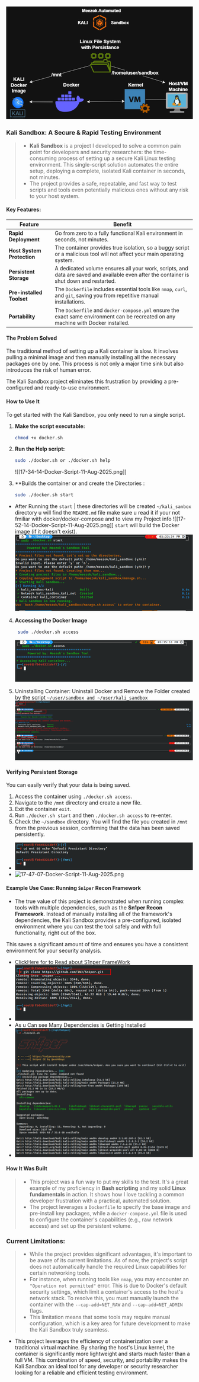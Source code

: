 ![Meezok-KALI-SandBox-.png](images/Meezok-KALI-SandBox-.png)
### Kali Sandbox: A Secure & Rapid Testing Environment

>- **Kali Sandbox** is a project I developed to solve a common pain point for developers and security researchers: the time-consuming process of setting up a secure Kali Linux testing environment. This single-script solution automates the entire setup, deploying a complete, isolated Kali container in seconds, not minutes.
>- The project provides a safe, repeatable, and fast way to test scripts and tools even potentially malicious ones without any risk to your host system.

#### **Key Features**:

| **Feature**                | **Benefit**                                                                                                                              |
| -------------------------- | ---------------------------------------------------------------------------------------------------------------------------------------- |
| **Rapid Deployment**       | Go from zero to a fully functional Kali environment in seconds, not minutes.                                                             |
| **Host System Protection** | The container provides true isolation, so a buggy script or a malicious tool will not affect your main operating system.                 |
| **Persistent Storage**     | A dedicated volume ensures all your work, scripts, and data are saved and available even after the container is shut down and restarted. |
| **Pre-installed Toolset**  | The `Dockerfile` includes essential tools like `nmap`, `curl`, and `git`, saving you from repetitive manual installations.               |
| **Portability**            | The `Dockerfile` and `docker-compose.yml` ensure the exact same environment can be recreated on any machine with Docker installed.       |

#### **The Problem Solved**

The traditional method of setting up a Kali container is slow. It involves pulling a minimal image and then manually installing all the necessary packages one by one. This process is not only a major time sink but also introduces the risk of human error.

The Kali Sandbox project eliminates this frustration by providing a pre-configured and ready-to-use environment.

#### **How to Use It**

To get started with the Kali Sandbox, you only need to run a single script.

1. **Make the script executable:**
    
    ```bash
    chmod +x docker.sh
    ```
    
2. **Run the Help script:**
    
    ```bash
    sudo ./docker.sh or ./docker.sh help

	```
    
    ![[17-34-14-Docker-Script-11-Aug-2025.png]]
    
    
    
    
3. **Builds the container or and create the Directories  :
	 ```bash 
     sudo ./docker.sh start
    ```
- After Running   the `start` |  these directories will be created `~/kali_sanbox` directory u will find the `README.md` file make sure u read it if your not fmiliar with docker/docker-compose and to view my Project info
![[17-52-14-Docker-Script-11-Aug-2025.png]]
    `start` will build the Docker image (if it doesn't exist).
    ![17-36-04-Docker-Script-11-Aug-2025.png](images/17-36-04-Docker-Script-11-Aug-2025.png)
    
    
4. **Accessing the Docker Image**
    
    ```bash
     sudo ./docker.sh access 
    ```
    
    ![17-38-09-Docker-Script-11-Aug-2025.png](images/17-38-09-Docker-Script-11-Aug-2025.png)
    
5. Uninstalling Container: Uninstall  Docker and Remove the Folder created by the script `~/user/sandbox and ~/user/kali_sandbox` 
![19-28-12-Docker-Script-11-Aug-2025.png](images/19-28-12-Docker-Script-11-Aug-2025.png)

#### **Verifying Persistent Storage**

You can easily verify that your data is being saved.

1. Access the container using `./docker.sh access`.
2. Navigate to the `/mnt` directory and create a new file.
3. Exit the container `exit`.
4. Run `./docker.sh start` and then `./docker.sh access` to re-enter.
5. Check the `~/sandbox` directory. You will find the file you created in `/mnt` from the previous session, confirming that the data has been saved persistently.
- ![17-41-40-Docker-Script-11-Aug-2025.png](images/17-41-40-Docker-Script-11-Aug-2025.png)
- ![17-47-07-Docker-Script-11-Aug-2025.png](images/17-47-07-Docker-Script-11-Aug-2025.pn)


#### **Example Use Case: Running `Sn1per` Recon Framework**

- The true value of this project is demonstrated when running complex tools with multiple dependencies, such as the **Sn1per Recon Framework**. Instead of manually installing all of the framework's dependencies, the Kali Sandbox provides a pre-configured, isolated environment where you can test the tool safely and with full functionality, right out of the box.

This saves a significant amount of time and ensures you have a consistent environment for your security analysis.
  - [ClickHere for to Read about S1nper FrameWork](https://github.com/1N3/Sn1per?tab=readme-ov-file)
  - ![17-56-10-Docker-Script-11-Aug-2025.png](images/17-56-10-Docker-Script-11-Aug-2025.png)
  - As u Can see Many Dependencies is Getting Installed 
  - ![17-59-58-Docker-Script-11-Aug-2025.png](images/17-59-58-Docker-Script-11-Aug-2025.png)
#### **How It Was Built**

>- This project was a fun way to put my skills to the test. It's a great example of my proficiency in **Bash scripting** and my solid **Linux fundamentals** in action. It shows how I love tackling a common developer frustration with a practical, automated solution.
>- The project leverages a `Dockerfile` to specify the base image and pre-install key packages, while a `docker-compose.yml` file is used to configure the container's capabilities (e.g., raw network access) and set up the persistent volume.

### **Current Limitations**:
>- While the project provides significant advantages, it's important to be aware of its current limitations. As of now, the project's script does not automatically handle the required Linux capabilities for certain networking tools.
>- For instance, when running tools like `nmap`, you may encounter an `"Operation not permitted"` error. This is due to Docker's default security settings, which limit a container's access to the host's network stack. To resolve this, you must manually launch the container with the `--cap-add=NET_RAW` and `--cap-add=NET_ADMIN` flags.
>- This limitation means that some tools may require manual configuration, which is a key area for future development to make the Kali Sandbox truly seamless.

- This project leverages the efficiency of containerization over a traditional virtual machine. By sharing the host's Linux kernel, the container is significantly more lightweight and starts much faster than a full VM. This combination of speed, security, and portability makes the Kali Sandbox an ideal tool for any developer or security researcher looking for a reliable and efficient testing environment.
